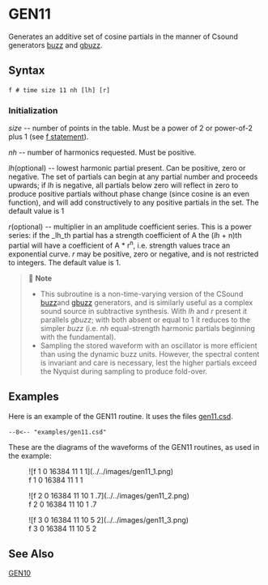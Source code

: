 <!--
id:GEN11
category:
-->
# GEN11
Generates an additive set of cosine partials in the manner of Csound generators [buzz](../../opcodes/buzz) and [gbuzz](../../opcodes/gbuzz).

## Syntax
``` csound-orc
f # time size 11 nh [lh] [r]
```

### Initialization

_size_ -- number of points in the table. Must be a power of 2 or power-of-2 plus 1 (see [f statement](../../scoregens/f)).

_nh_ -- number of harmonics requested. Must be positive.

_lh_(optional) -- lowest harmonic partial present. Can be positive, zero or negative. The set of partials can begin at any partial number and proceeds upwards; if _lh_ is negative, all partials below zero will reflect in zero to produce positive partials without phase change (since cosine is an even function), and will add constructively to any positive partials in the set. The default value is 1

_r_(optional) -- multiplier in an amplitude coefficient series. This is a power series: if the _lh_th partial has a strength coefficient of A the (_lh_ + n)th partial will have a coefficient of A * r<sup>n</sup>, i.e. strength values trace an exponential curve. _r_ may be positive, zero or negative, and is not restricted to integers. The default value is 1.

> :memo: **Note**
>
> * This subroutine is a non-time-varying version of the CSound [buzz](../../opcodes/buzz)and [gbuzz](../../opcodes/gbuzz) generators, and is similarly useful as a complex sound source in subtractive synthesis. With _lh_ and _r_ present it parallels _gbuzz_; with both absent or equal to 1 it reduces to the simpler _buzz_ (i.e. _nh_ equal-strength harmonic partials beginning with the fundamental).
> * Sampling the stored waveform with an oscillator is more efficient than using the dynamic buzz units. However, the spectral content is invariant and care is necessary, lest the higher partials exceed the Nyquist during sampling to produce fold-over.

## Examples

Here is an example of the GEN11 routine. It uses the files [gen11.csd](../../examples/gen01.csd).

``` csound-csd title="An example of the GEN11 routine." linenums="1"
--8<-- "examples/gen11.csd"
```

These are the diagrams of the waveforms of the GEN11 routines, as used in the example:

<figure markdown="span">
![f 1 0 16384 11 1 1](../../images/gen11_1.png)
<figcaption>f 1 0 16384 11 1 1</figcaption>
</figure>

<figure markdown="span">
![f 2 0 16384 11 10 1 .7](../../images/gen11_2.png)
<figcaption>f 2 0 16384 11 10 1 .7</figcaption>
</figure>

<figure markdown="span">
![f 3 0 16384 11 10 5 2](../../images/gen11_3.png)
<figcaption>f 3 0 16384 11 10 5 2</figcaption>
</figure>

## See Also

[GEN10](../../scoregens/gen10)
